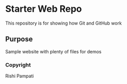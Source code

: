 # Starter Web Repo

This repository is for showing how Git and GitHub work

## Purpose

Sample website with plenty of files for demos


### Copyright

Rishi Pampati